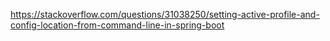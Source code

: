 https://stackoverflow.com/questions/31038250/setting-active-profile-and-config-location-from-command-line-in-spring-boot
